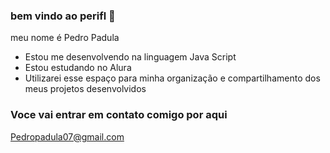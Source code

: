 ### bem vindo ao perifl 👋

meu nome é Pedro Padula

- Estou me desenvolvendo na linguagem Java Script
- Estou estudando no Alura
- Utilizarei esse espaço para minha organização e compartilhamento dos meus projetos desenvolvidos

### Voce vai entrar em contato comigo por aqui

Pedropadula07@gmail.com
  
